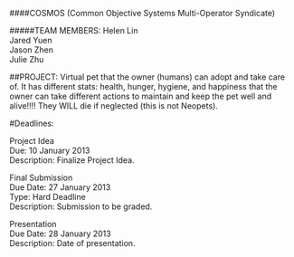 ####COSMOS (Common Objective Systems Multi-Operator Syndicate)

#####TEAM MEMBERS:
Helen Lin<br>
Jared Yuen<br>
Jason Zhen<br>
Julie Zhu

##PROJECT:
Virtual pet that the owner (humans) can adopt and take care of. It has different stats: health, hunger, hygiene, and happiness that the owner can take different actions to maintain and keep the pet well and alive!!!! They WILL die if neglected (this is not Neopets). 


#Deadlines:

Project Idea<br>
Due: 10 January 2013<br>
Description: Finalize Project Idea.<br>

Final Submission<br>
Due Date: 27 January 2013<br>
Type: Hard Deadline<br>
Description: Submission to be graded.<br>

Presentation<br>
Due Date: 28 January 2013<br>
Description: Date of presentation.<br>
